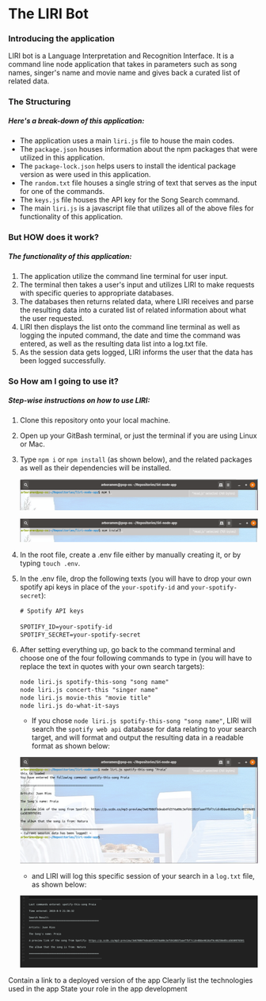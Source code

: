 # The LIRI Bot

### Introducing the application

LIRI bot is a Language Interpretation and Recognition Interface. It is a command line node application that takes in parameters such as song names, singer's name and movie name and gives back a curated list of related data.

### The Structuring

##### Here's a break-down of this application:

- The application uses a main `liri.js` file to house the main codes.
- The `package.json` houses information about the npm packages that were utilized in this application.
- The `package-lock.json` helps users to install the identical package version as were used in this application.
- The `random.txt` file houses a single string of text that serves as the input for one of the commands.
- The `keys.js` file houses the API key for the Song Search command.
- The main `liri.js` is a javascript file that utilizes all of the above files for functionality of this application.

### But HOW does it work?

##### The functionality of this application:

1. The application utilize the command line terminal for user input.
2. The terminal then takes a user's input and utilizes LIRI to make requests with specific queries to appropriate databases.
3. The databases then returns related data, where LIRI receives and parse the resulting data into a curated list of related information about what the user requested.
4. LIRI then displays the list onto the command line terminal as well as logging the inputed command, the date and time the command was entered, as well as the resulting data list into a log.txt file.
5. As the session data gets logged, LIRI informs the user that the data has been logged successfully.

### So How am I going to use it?

##### Step-wise instructions on how to use LIRI:

1. Clone this repository onto your local machine.
2. Open up your GitBash terminal, or just the terminal if you are using Linux or Mac.
3. Type `npm i` or `npm install` (as shown below), and the related packages as well as their dependencies will be installed.

    ![Image of `npm i`](/screenshots/npm-install.png)

    ![Image of `npm install`](/screenshots/npm-install2.png)

4. In the root file, create a .env file either by manually creating it, or by typing `touch .env`.
5. In the .env file, drop the following texts (you will have to drop your own spotify api keys in place of the `your-spotify-id` and `your-spotify-secret`):

    ```
    # Spotify API keys

    SPOTIFY_ID=your-spotify-id
    SPOTIFY_SECRET=your-spotify-secret

    ```
6. After setting everything up, go back to the command terminal and choose one of the four following commands to type in (you will have to replace the text in quotes with your own search targets):

    ```
    node liri.js spotify-this-song "song name"
    node liri.js concert-this "singer name"
    node liri.js movie-this "movie title"
    node liri.js do-what-it-says

    ```
    - If you chose `node liri.js spotify-this-song "song name"`, LIRI will search the `spotify web api` database for data relating to your search target, and will format and output the resulting data in a readable format as shown below:

    ![Image of `node liri.js spotify-this-song "song name"`](/screenshots/spotify-this-song.png)

    - and LIRI will log this specific session of your search in a `log.txt` file, as shown below:

    ![Image of `log.txt`](/screenshots/log-txt-1.png)

Contain a link to a deployed version of the app
Clearly list the technologies used in the app
State your role in the app development